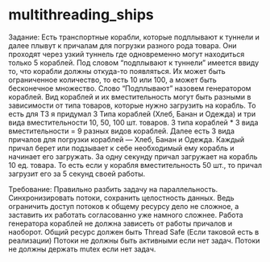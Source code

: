 # multithreading_ships

Задание:
Есть транспортные корабли, которые подплывают к туннели и далее плывут к причалам для погрузки разного рода товара.
Они проходят через узкий туннель где одновременно могут находиться только 5 кораблей. Под словом “подплывают к туннели” имеется ввиду то, что корабли должны откуда-то появляться. Их может быть ограниченное количество, то есть 10 или 100, а может быть бесконечное множество. Слово “Подплывают” назовем генератором кораблей.
Вид кораблей и их вместительность могут быть разными в зависимости от типа товаров, которые нужно загрузить на корабль. То есть для ТЗ я придумал 3 Типа кораблей (Хлеб, Банан и Одежда) и три вида вместительности 10, 50, 100 шт. товаров. 3 типа кораблей * 3 вида вместительности = 9 разных видов кораблей.
Далее есть 3 вида причалов для погрузки кораблей — Хлеб, Банан и Одежда. Каждый причал берет или подзывает к себе необходимый ему корабль и начинает его загружать. За одну секунду причал загружает на корабль 10 ед. товара. То есть если у корабля вместительность 50 шт., то причал загрузит его за 5 секунд своей работы.

Требование:
Правильно разбить задачу на параллельность.
Синхронизировать потоки, сохранить целостность данных. Ведь ограничить доступ потоков к общему ресурсу дело не сложное, а заставить их работать согласованно уже намного сложнее.
Работа генератора кораблей не должна зависеть от работы причалов и наоборот.
Общий ресурс должен быть Thread Safe (Если таковой есть в реализации)
Потоки не должны быть активными если нет задач.
Потоки не должны держать mutex если нет задач.
